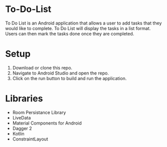 # To-Do-List
To Do List is an Android application that allows a user to add tasks that they would like to complete. To Do List will display the tasks in
a list format. Users can then mark the tasks done once they are completed.

# Setup
1. Download or clone this repo.
2. Navigate to Android Studio and open the repo.
3. Click on the run button to build and run the application.

# Libraries
- Room Persistance Library
- LiveData
- Material Components for Android
- Dagger 2
- Kotlin
- ConstraintLayout

